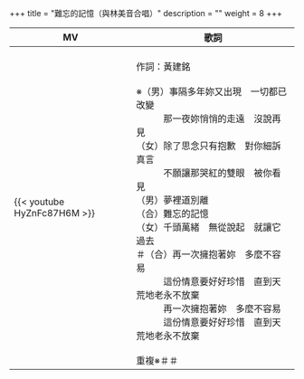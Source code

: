 +++
title = "難忘的記憶（與林美音合唱）"
description = ""
weight = 8
+++

MV  | 歌詞  
--------------|-------
{{< youtube HyZnFc87H6M >}}|<br/>作詞：黃建銘<br/><br/>※（男）事隔多年妳又出現　一切都已改變<br/>　　　那一夜妳悄悄的走遠　沒說再見<br/>（女）除了思念只有抱歉　對你細訴真言<br/>　　　不願讓那哭紅的雙眼　被你看見<br/>（男）夢裡道別離<br/>（合）難忘的記憶<br/>（女）千頭萬緒　無從說起　就讓它過去<br/>＃（合）再一次擁抱著妳　多麼不容易<br/>　　　這份情意要好好珍惜　直到天荒地老永不放棄<br/>　　　再一次擁抱著妳　多麼不容易<br/>　　　這份情意要好好珍惜　直到天荒地老永不放棄<br/><br/>重複※＃＃